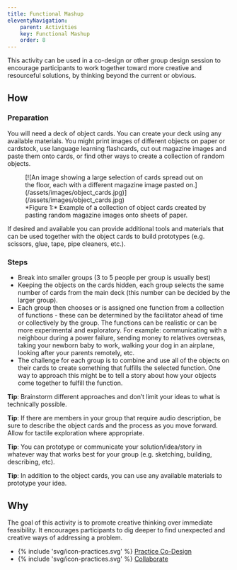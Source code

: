 ```yaml
---
title: Functional Mashup
eleventyNavigation:
    parent: Activities
    key: Functional Mashup
    order: 8
---
```


This activity can be used in a co-design or other group design session to encourage participants to work together toward more creative and resourceful solutions, by thinking beyond the current or obvious.

## How

### Preparation

You will need a deck of object cards. You can create your deck using any available materials. You might print images of different objects on paper or cardstock, use language learning flashcards, cut out magazine images and paste them onto cards, or find other ways to create a collection of random objects.
<figure>
[![An image showing a large selection of cards spread out on the floor, each with a different magazine image pasted on.](/assets/images/object_cards.jpg)](/assets/images/object_cards.jpg)
<figcaption>
*Figure 1:* Example of a collection of object cards created by pasting random magazine images onto sheets of paper.</figcaption>
</figure>

If desired and available you can provide additional tools and materials that can be used together with the object cards to build prototypes (e.g. scissors, glue, tape, pipe cleaners, etc.).

### Steps

* Break into smaller groups (3 to 5 people per group is usually best)
* Keeping the objects on the cards hidden, each group selects the same number of cards from the main deck (this number can be decided by the larger group).
* Each group then chooses or is assigned one function from a collection of functions - these can be determined by the facilitator ahead of time or collectively by the group. The functions can be realistic or can be more experimental and exploratory. For example: communicating with a neighbour during a power failure, sending money to relatives overseas, taking your newborn baby to work, walking your dog in an airplane, looking after your parents remotely, etc.
* The challenge for each group is to combine and use all of the objects on their cards to create something that fulfills the selected function. One way to approach this might be to tell a story about how your objects come together to fulfill the function.

 **Tip**: Brainstorm different approaches and don’t limit your ideas to what is technically possible.

 **Tip**: If there are members in your group that require audio description, be sure to describe the object cards and the process as you move forward. Allow for tactile exploration where appropriate.

 **Tip**: You can prototype or communicate your solution/idea/story in whatever way that works best for your group (e.g. sketching, building, describing, etc).

 **Tip**: In addition to the object cards, you can use any available materials to prototype your idea.

## Why

The goal of this activity is to promote creative thinking over immediate feasibility. It encourages participants to dig deeper to find unexpected and creative ways of addressing a problem.

* {% include 'svg/icon-practices.svg' %} [Practice Co-Design](/practices/PracticeCoDesign.html)
* {% include 'svg/icon-practices.svg' %} [Collaborate](/practices/Collaborate.html)
